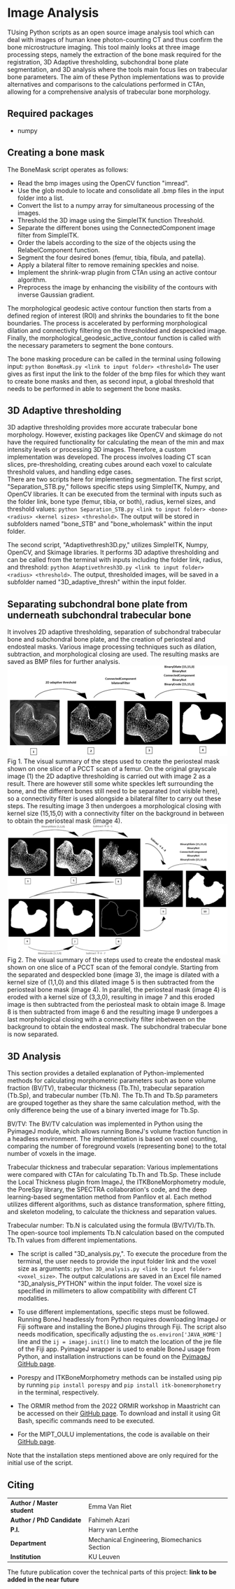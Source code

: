 # Image Analysis
TUsing Python scripts as an open source image analysis tool which can deal with images of human knee photon-counting CT and thus confirm the bone microstructure imaging.
This tool mainly looks at three image processing steps, namely the extraction of the bone mask required for the registration, 3D Adaptive thresholding, subchondral bone plate segmentation, and 3D analysis where the
tools main focus lies on trabecular bone parameters. The aim of these Python implementations was to provide alternatives and comparisons to the calculations performed in CTAn, allowing for a comprehensive analysis of trabecular bone morphology.

## Required packages
* numpy  

## Creating a bone mask
The BoneMask script operates as follows:
* Read the bmp images using the OpenCV function "imread".
* Use the glob module to locate and consolidate all .bmp files in the input folder into a list.
* Convert the list to a numpy array for simultaneous processing of the images.
* Threshold the 3D image using the SimpleITK function Threshold.
* Separate the different bones using the ConnectedComponent image filter from SimpleITK.
* Order the labels according to the size of the objects using the RelabelComponent function.
* Segment the four desired bones (femur, tibia, fibula, and patella).
* Apply a bilateral filter to remove remaining speckles and noise.
* Implement the shrink-wrap plugin from CTAn using an active contour algorithm.
* Preprocess the image by enhancing the visibility of the contours with inverse Gaussian gradient.

The morphological geodesic active contour function then starts from a defined region of interest (ROI) and shrinks the boundaries to fit the bone boundaries. The process is accelerated by performing morphological dilation and connectivity filtering on the thresholded and despeckled image. Finally, the morphological_geodesic_active_contour function is called with the necessary parameters to segment the bone contours.

The bone masking procedure can be called in the terminal using following input:
`python BoneMask.py <link to input folder> <threshold>`
The user gives as first input the link to the folder of the bmp files for which they want to create bone masks and then, as second input, a global threshold that needs to be performed in able to segement the bone masks.
## 3D Adaptive thresholding 
3D adaptive thresholding provides more accurate trabecular bone morphology. However, existing packages like OpenCV and skimage do not have the required functionality for calculating the mean of the min and max intensity levels or processing 3D images. Therefore, a custom implementation was developed. The process involves loading CT scan slices, pre-thresholding, creating cubes around each voxel to calculate threshold values, and handling edge cases.  
There are two scripts here for implementing segmentation. The first script, "Separation_STB.py," follows specific steps using SimpleITK, Numpy, and OpenCV libraries. It can be executed from the terminal with inputs such as the folder link, bone type (femur, tibia, or both), radius, kernel sizes, and threshold values: `python Separation_STB.py <link to input folder> <bone> <radius> <kernel sizes> <threshold>`. The output will be stored in subfolders named "bone_STB" and "bone_wholemask" within the input folder.
                                         

The second script, "Adaptivethresh3D.py," utilizes SimpleITK, Numpy, OpenCV, and Skimage libraries. It performs 3D adaptive thresholding and can be called from the terminal with inputs including the folder link, radius, and threshold: `python Adaptivethresh3D.py <link to input folder> <radius> <threshold>`. The output, thresholded images, will be saved in a subfolder named "3D_adaptive_thresh" within the input folder.
                                           
## Separating subchondral bone plate from underneath subchondral trabecular bone 
It involves 2D adaptive thresholding, separation of subchondral trabecular bone and subchondral bone plate, and the creation of periosteal and endosteal masks. Various image processing techniques such as dilation, subtraction, and morphological closing are used. The resulting masks are saved as BMP files for further analysis.
![error](./create-the-periosteal-mask.png "create-the-periosteal-mask")
Fig 1. The visual summary of the steps used to create the periosteal mask shown on one slice of a PCCT scan of a femur. On the original grayscale image (1) the 2D adaptive thresholding is carried out with image 2 as a result. There are however still some white speckles left surrounding the bone, and the different bones still need to be separated (not visible here), so a connectivity filter is used alongside a bilateral filter to carry out these steps. The resulting image 3 then undergoes a morphological closing with kernel size (15,15,0) with a connectivity filter on the background in between to obtain the periosteal mask (image 4).
![error](./create-the-endosteal-mask.png "create-the-endosteal-mask")
Fig 2. The visual summary of the steps used to create the endosteal mask shown on one slice of a PCCT scan of the femoral condyle. Starting from the separated and despeckled bone (image 3), the image is dilated with a kernel size of (1,1,0) and this dilated image 5 is then subtracted from the periosteal bone mask (image 4). In parallel, the periosteal mask (image 4) is eroded with a kernel size of (3,3,0), resulting in image 7 and this eroded image is then subtracted from the periosteal mask to obtain image 8. Image 8 is then subtracted from image 6 and the resulting image 9 undergoes a last morphological closing with a connectivity
filter inbetween on the background to obtain the endosteal mask. The subchondral trabecular bone is now separated.
  
## 3D Analysis   
  
This section provides a detailed explanation of Python-implemented methods for calculating morphometric parameters such as bone volume fraction (BV/TV), trabecular thickness (Tb.Th), trabecular separation (Tb.Sp), and trabecular number (Tb.N). The Tb.Th and Tb.Sp parameters are grouped together as they share the same calculation method, with the only difference being the use of a binary inverted image for Tb.Sp.

BV/TV:
The BV/TV calculation was implemented in Python using the PyimageJ module, which allows running BoneJ's volume fraction function in a headless environment. The implementation is based on voxel counting, comparing the number of foreground voxels (representing bone) to the total number of voxels in the image.

Trabecular thickness and trabecular separation:
Various implementations were compared with CTAn for calculating Tb.Th and Tb.Sp. These include the Local Thickness plugin from ImageJ, the ITKBoneMorphometry module, the PoreSpy library, the SPECTRA collaboration's code, and the deep learning-based segmentation method from Panfilov et al. Each method utilizes different algorithms, such as distance transformation, sphere fitting, and skeleton modeling, to calculate the thickness and separation values.

Trabecular number:
Tb.N is calculated using the formula (BV/TV)/Tb.Th. The open-source tool implements Tb.N calculation based on the computed Tb.Th values from different implementations.

* The script is called "3D_analysis.py,". To execute the procedure from the terminal, the user needs to provide the input folder link and the voxel size as arguments: `python 3D_analysis.py <link to input folder> <voxel_size>`. The output calculations are saved in an Excel file named "3D_analysis_PYTHON" within the input folder. The voxel size is specified in millimeters to allow compatibility with different CT modalities.

* To use different implementations, specific steps must be followed. Running BoneJ headlessly from Python requires downloading ImageJ or Fiji software and installing the BoneJ plugins through Fiji. The script also needs modification, specifically adjusting the `os.environ['JAVA_HOME']` line and the `ij = imagej.init()` line to match the location of the jre file of the Fiji app. PyimageJ wrapper is used to enable BoneJ usage from Python, and installation instructions can be found on the [PyimageJ GitHub page](https://github.com/imagej/pyimagej).

* Porespy and ITKBoneMorphometry methods can be installed using pip by running `pip install porespy` and `pip install itk-bonemorphometry` in the terminal, respectively.

* The ORMIR method from the 2022 ORMIR workshop in Maastricht can be accessed on their [GitHub page](https://github.com/SpectraCollab/ORMIR_XCT). To download and install it using Git Bash, specific commands need to be executed.

* For the MIPT_OULU implementations, the code is available on their [GitHub page](https://github.com/MIPT-Oulu/SubregionalCartilageAnalysis). 

Note that the installation steps mentioned above are only required for the initial use of the script.


## Citing
|||
|-----------------------|-----------------|
|**Author / Master student** | Emma Van Riet| 
|**Author / PhD Candidate** | Fahimeh Azari|
|**P.I.**| Harry van Lenthe |
|**Department** | Mechanical Engineering, Biomechanics Section|
|**Institution** | KU Leuven |
  
The future publication cover the technical parts of this project: **link to be added in the near future**

